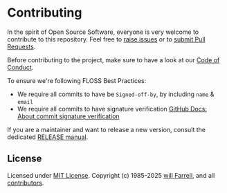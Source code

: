 # Contributing

In the spirit of Open Source Software, everyone is very welcome to contribute to this repository. Feel free to [raise issues](https://github.com/willfarrell/template-npm/issues) or to [submit Pull Requests](https://github.com/willfarrell/template-npm/pulls).

Before contributing to the project, make sure to have a look at our [Code of Conduct](/.github/CODE_OF_CONDUCT.md).

To ensure we're following FLOSS Best Practices:

- We require all commits to have be `Signed-off-by`, by including `name` & `email`
- We require all commits to have signature verification [GitHub Docs: About commit signature verification](https://docs.github.com/en/authentication/managing-commit-signature-verification/about-commit-signature-verification)

If you are a maintainer and want to release a new version, consult the dedicated [RELEASE manual](/docs/RELEASE.md).

## License

Licensed under [MIT License](LICENSE). Copyright (c) 1985-2025 [will Farrell](https://github.com/willfarrell), and all [contributors](https://github.com/willfarrell/template-npm/graphs/contributors).
